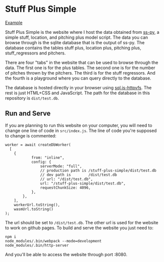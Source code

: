 # Stuff Plus Simple

[Example](src/example.mp4)

Stuff Plus Simple is the website where I host the data obtained from [ss-py](https://github.com/enzdor/ss-py), a simple stuff, location, and pitching plus model script. The data you can browse through is the sqlite database that is the output of ss-py. The database contains the tables stuff plus, location plus, pitching plus, stuff_regressors and pitchers.

There are four "tabs" in the website that can be used to browse through the data. The first one is for the plus tables. The second one is for the number of pitches thrown by the pitchers. The third is for the stuff regressors. And the fourth is a playground where you can query directly to the database.

The database is hosted directly in your browser using [sql.js-httpvfs](https://github.com/phiresky/sql.js-httpvfs). The rest is just HTML+CSS and JavaScript. The path for the database in this repository is `dist/test.db`.

## Run and Serve

If you are planning to run this website on your computer, you will need to change one line of code in `src/index.js`. The line of code you're supposed to change is commented:

```
worker = await createDbWorker(
  [
    {
			from: "inline",
			config: {
				serverMode: "full",
				// production path is /stuff-plus-simple/dist/test.db
				// dev path is        /dist/test.db
				// url: "/dist/test.db",
				url: "/stuff-plus-simple/dist/test.db",
				requestChunkSize: 4096,
			},
		},
	],
	workerUrl.toString(),
	wasmUrl.toString()
);
```

The url should be set to `/dist/test.db`. The other url is used for the website to work on github pages. To build and serve the website you just need to:

```
npm i
node_modules/.bin/webpack --mode=development
node_modules/.bin/http-server
```

And you'll be able to access the website through port :8080.
